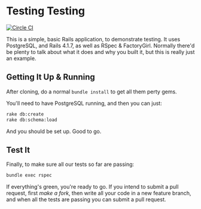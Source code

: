 # Testing Testing

[![Circle CI](https://circleci.com/gh/micahbrich/testing.svg?style=svg)](https://circleci.com/gh/micahbrich/testing)

This is a simple, basic Rails application, to demonstrate testing. It uses PostgreSQL, and Rails 4.1.7, as well as RSpec & FactoryGirl. Normally there'd be plenty to talk about what it does and why you built it, but this is really just an example.

## Getting It Up & Running

After cloning, do a normal ``bundle install`` to get all them perty gems.

You'll need to have PostgreSQL running, and then you can just:

```bash
rake db:create
rake db:schema:load
```

And you should be set up. Good to go.

## Test It

Finally, to make sure all our tests so far are passing:

```bash
bundle exec rspec
```

If everything's green, you're ready to go. If you intend to submit a pull request, first _make a fork_, then write all your code in a new feature branch, and when all the tests are passing you can submit a pull request.

